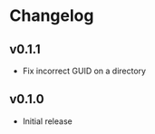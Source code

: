 Changelog
=========

v0.1.1
------

* Fix incorrect GUID on a directory

v0.1.0
------

* Initial release

